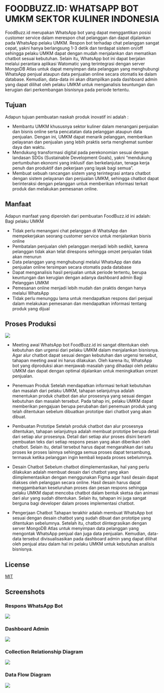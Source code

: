 
# FOODBUZZ.ID: WHATSAPP BOT UMKM SEKTOR KULINER INDONESIA

FoodBuzz.id merupakan WhatsApp bot yang dapat menggantikan posisi customer service dalam merespon chat pelanggan dan dapat dijalankan pada WhatsApp pelaku UMKM. Respon bot terhadap chat pelanggan sangat cepat, yakni hanya berlangsung 1-3 detik dan terdapat sistem on/off sehingga pelaku UMKM dapat dengan mudah menjalankan dan mematikan chatbot sesuai kebutuhan. Selain itu, WhatsApp bot ini dapat berjalan melalui perantara aplikasi Watomatic yang terintegrasi dengan server MongoDB Atlas untuk dapat menyimpan data pelanggan yang menghubungi WhatsApp penjual ataupun data penjualan online secara otomatis ke dalam database. Kemudian, data-data ini akan ditampilkan pada dashboard admin yang dapat dilihat oleh pelaku UMKM untuk menganalisis keuntungan dan kerugian dari perkembangan bisnisnya pada periode tertentu.

## Tujuan

Adapun tujuan pembuatan naskah produk inovatif ini adalah :
- Membantu UMKM khususnya sektor kuliner dalam menangani penjualan dan bisnis online serta pencatatan data pelanggan ataupun data penjualan. Dengan ini, UMKM dapat menarik pelanggan, memberikan pelayanan dan penjualan yang lebih praktis serta menghemat sumber daya dan waktu.
- Mendukung transformasi digital pada perekonomian sesuai dengan landasan SDGs (Sustainable Development Goals), yakni “mendukung pertumbuhan ekonomi yang inklusif dan berkelanjutan, tenaga kerja penuh dan produktif dan pekerjaan yang layak bagi semua”.
- Membuat sebuah rancangan sistem yang terintegrasi antara chatbot dengan sistem pelayanan dan penjualan UMKM, sehingga chatbot dapat berinteraksi dengan pelanggan untuk memberikan informasi terkait produk dan melakukan pemesanan online.

## Manfaat

Adapun manfaat yang diperoleh dari pembuatan FoodBuzz.id ini adalah:
Bagi pelaku UMKM
- Tidak perlu menangani chat pelanggan di WhatsApp dan mempekerjakan seorang customer service untuk menjalankan bisnis online
- Pembatalan penjualan oleh pelanggan menjadi lebih sedikit, karena pelanggan tidak akan telat direspons sehingga omzet penjualan tidak akan menurun
- Data pelanggan yang menghubungi melalui WhatsApp dan data penjualan online tersimpan secara otomatis pada database
- Dapat menganalisis hasil penjualan untuk periode tertentu, berupa keuntungan dan kerugian dengan adanya dashboard admin
Bagi Pelanggan UMKM
- Pemesanan online menjadi lebih mudah dan praktis dengan hanya melalui WhatsApp
- Tidak perlu menunggu lama untuk mendapatkan respons dari penjual dalam melakukan pemesanan dan mendapatkan informasi tentang produk yang dijual

## Proses Produksi

<img src="https://github.com/zharmedia386/foodbuzz/blob/main/image-readme/produksi.png" />

- Meeting awal
WhatsApp bot FoodBuzz.id ini sangat ditentukan oleh kebutuhan dan urgensi dari pelaku UMKM dalam menjalankan bisnisnya. Agar alur chatbot dapat sesuai dengan kebutuhan dan urgensi tersebut, tahapan meeting awal ini harus dilakukan. Oleh karena itu, WhatsApp bot yang diproduksi akan menjawab masalah yang dihadapi oleh pelaku UMKM dan dapat dengan optimal dijalankan untuk meningkatkan omzet penjualan.

- Penemuan Produk
Setelah mendapatkan informasi terkait kebutuhan dan masalah dari pelaku UMKM, tahapan selanjutnya adalah menentukan produk chatbot dan alur prosesnya yang sesuai dengan kebutuhan dan masalah tersebut. Pada tahap ini, pelaku UMKM dapat memberikan pengajuan berupa perubahan dari penemuan produk yang telah ditentukan sebelum dibuatkan prototipe dari chatbot yang akan dibuat.

- Pembuatan Prototipe
Setelah produk chatbot dan alur prosesnya ditentukan, tahapan selanjutnya adalah membuat prototipe berupa detail dari setiap alur prosesnya. Detail dari setiap alur proses disini berarti pembuatan teks dari setiap respons pesan yang akan diberikan oleh chatbot. Selain itu, detail tersebut harus dapat mengarahkan dari satu proses ke proses lainnya sehingga semua proses dapat tersambung, termasuk ketika pelanggan ingin kembali kepada proses sebelumnya.

- Desain Chatbot 
Sebelum chatbot diimplementasikan, hal yang perlu dilakukan adalah membuat desain dari chatbot yang akan diimplementasikan dengan menggunakan Figma agar hasil desain dapat diakses oleh pelanggan secara online. Hasil desain harus dapat menggambarkan keseluruhan proses dan pesan respons sehingga pelaku UMKM dapat mencoba chatbot dalam bentuk sketsa dan animasi dari alur yang sudah ditentukan. Selain itu, tahapan ini juga sangat berguna bagi developer dalam proses implementasi chatbot.

- Pengerjaan Chatbot
Tahapan terakhir adalah membuat WhatsApp bot sesuai dengan desain chatbot yang sudah dibuat dan prototipe yang ditentukan sebelumnya. Setelah itu, chatbot diintegrasikan dengan server MongoDB Atlas untuk menyimpan data pelanggan yang mengontak WhatsApp penjual dan juga data penjualan. Kemudian, data-data tersebut divisualisasikan pada dashboard admin yang dapat dilihat oleh penjual atau dalam hal ini pelaku UMKM untuk kebutuhan analisis bisnisnya.
  
## License

[MIT](https://choosealicense.com/licenses/mit/)

## Screenshots

### Respons WhatsApp Bot
<img src="https://github.com/zharmedia386/foodbuzz/blob/main/image-readme/ss.png" />

### Dashboard Admin
<img src="https://github.com/zharmedia386/foodbuzz/blob/main/image-readme/dashboard.png" />

### Collection Relationship Diagram
<img src="https://github.com/zharmedia386/foodbuzz/blob/main/image-readme/crd.png" />

### Data Flow Diagram
<img src="https://github.com/zharmedia386/foodbuzz/blob/main/image-readme/dfd.png" />
